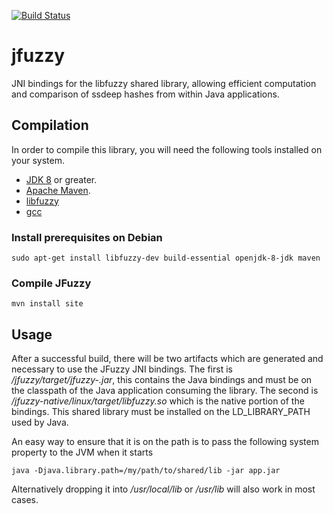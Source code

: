 [![Build Status](https://travis-ci.com/russellfrancis/jfuzzy.svg?branch=master)](https://travis-ci.com/russellfrancis/jfuzzy)
# jfuzzy
JNI bindings for the libfuzzy shared library, allowing efficient computation and comparison of 
ssdeep hashes from within Java applications.

## Compilation
In order to compile this library, you will need the following tools installed on your system.

* [JDK 8](https://openjdk.java.net/projects/jdk8u/) or greater. 
* [Apache Maven](https://maven.apache.org/).
* [libfuzzy](https://github.com/ssdeep-project/ssdeep)
* [gcc](https://gcc.gnu.org/)

### Install prerequisites on Debian

`sudo apt-get install libfuzzy-dev build-essential openjdk-8-jdk maven`

### Compile JFuzzy

`mvn install site`

## Usage

After a successful build, there will be two artifacts which are generated and necessary to use the
JFuzzy JNI bindings.  The first is *<root>/jfuzzy/target/jfuzzy-<version>.jar*, this contains the 
Java bindings and must be on the classpath of the Java application consuming the library.  The
second is *<root>/jfuzzy-native/linux/target/libfuzzy.so* which is the native portion of the bindings.
This shared library must be installed on the LD_LIBRARY_PATH used by Java.

An easy way to ensure that it is on the path is to pass the following system property to the JVM 
when it starts

`java -Djava.library.path=/my/path/to/shared/lib -jar app.jar`

Alternatively dropping it into */usr/local/lib* or */usr/lib* will also work in most cases.

